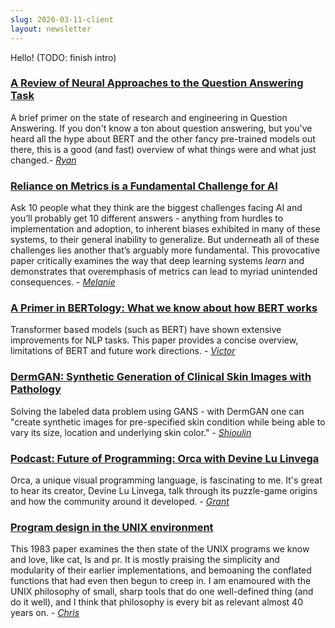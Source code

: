 ```yaml
---
slug: 2020-03-11-client
layout: newsletter
---
```


Hello! (TODO: finish intro)

### [A Review of Neural Approaches to the Question Answering Task](http://ceur-ws.org/Vol-2537/paper-14.pdf)
A brief primer on the state of research and engineering in Question Answering. If you don't know a ton about question answering, but you've heard all the hype about BERT and the other fancy pre-trained models out there, this is a good (and fast) overview of what things were and what just changed.- *[Ryan](https://twitter.com/MicallefEsq)* 

### [Reliance on Metrics is a Fundamental Challenge for AI](https://arxiv.org/pdf/2002.08512.pdf) 
Ask 10 people what they think are the biggest challenges facing AI and you’ll probably get 10 different answers - anything from hurdles to implementation and adoption, to inherent biases exhibited in many of these systems, to their general inability to generalize. But underneath all of these challenges lies another that’s arguably more fundamental. This provocative paper critically examines the way that deep learning systems *learn* and demonstrates that overemphasis of metrics can lead to myriad unintended consequences. - *[Melanie](https://www.linkedin.com/in/melanierbeck/)*

### [A Primer in BERTology: What we know about how BERT works](https://arxiv.org/pdf/2002.12327.pdf)

Transformer based models (such as BERT) have shown extensive improvements for NLP tasks. This paper provides a concise overview, limitations of BERT and future work directions. - *[Victor](https://twitter.com/vykthur)*

### [DermGAN: Synthetic Generation of Clinical Skin Images with Pathology](https://arxiv.org/abs/1911.08716) 

Solving the labeled data problem using GANS - with DermGAN one can "create synthetic images for pre-specified skin condition while being able to vary its size, location and underlying skin color." - *[Shioulin](https://twitter.com/shioulin_sam)*

### [Podcast: Future of Programming: Orca with Devine Lu Linvega](https://futureofcoding.org/episodes/045)

Orca, a unique visual programming language, is fascinating to me. It's great to hear its creator, Devine Lu Linvega, talk through its puzzle-game origins and how the community around it developed.  - *[Grant](https://twitter.com/GrantCuster)*

### [Program design in the UNIX environment](http://harmful.cat-v.org/cat-v/unix_prog_design.pdf)

This 1983 paper examines the then state of the UNIX programs we know and love, like cat, ls and pr. It is mostly praising the simplicity and modularity of their earlier implementations, and bemoaning the conflated functions that had even then begun to creep in. I am enamoured with the UNIX philosophy of small, sharp tools that do one well-defined thing (and do it well), and I think that philosophy is every bit as relevant almost 40 years on. -  *[Chris](https://twitter.com/_cjwallace)*